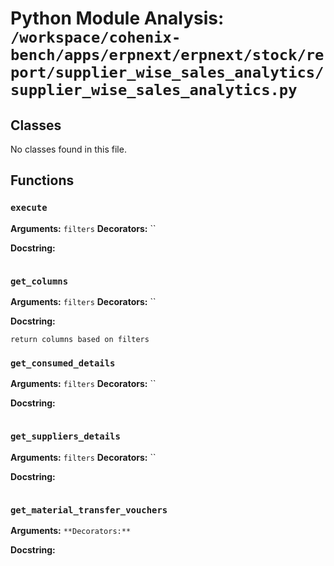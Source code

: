 # Python Module Analysis: `/workspace/cohenix-bench/apps/erpnext/erpnext/stock/report/supplier_wise_sales_analytics/supplier_wise_sales_analytics.py`

## Classes

No classes found in this file.


## Functions

### `execute`
**Arguments:** `filters`
**Decorators:** ``

**Docstring:**
```

```
### `get_columns`
**Arguments:** `filters`
**Decorators:** ``

**Docstring:**
```
return columns based on filters
```
### `get_consumed_details`
**Arguments:** `filters`
**Decorators:** ``

**Docstring:**
```

```
### `get_suppliers_details`
**Arguments:** `filters`
**Decorators:** ``

**Docstring:**
```

```
### `get_material_transfer_vouchers`
**Arguments:** ``
**Decorators:** ``

**Docstring:**
```

```

